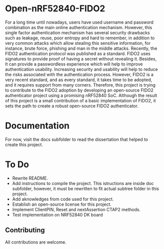# Open-nRF52840-FIDO2

For a long time until nowadays, users have used username and
password combination as the main online authentication mechanism.
However, this single factor authentication mechanism has several
security drawbacks such as leakage, reuse, poor entropy and hard to
remember, in addition to very common attacks which allow stealing
this sensitive information, for instance, brute force, phishing and man
in the middle attacks. Recently, the FIDO2 authentication protocol
was published as a standard. FIDO2 uses signatures to provide proof
of having a secret without revealing it. Besides, It can provide a
passwordless experience which will help to improve authentication
usability. Increasing security and usability will help to reduce the
risks associated with the authentication process. However, FIDO2 is a
very recent standard, and as every standard, it takes time to be
adopted, and it requires support from many corners. Therefore, this
project is trying to contribute to the FIDO2 adoption by developing
an open-source FIDO2 authenticator project using a promising
nRF52840 SoC. Although the result of this project is a small
contribution of a basic implementation of FIDO2, it sets the path to
create a robust open-source FIDO2 authenticator.

# Documentation
For now, visit the docs subfolder to read the dissertation that helped to create this project.

# To Do
- Rewrite README.
- Add instructions to compile the project. This istructions are inside doc subfolder, however, it must be rewritten to fit actual subtree folder in this project.
- Add aknowledges from code used for this project.
- Establish an open-source license for this project.
- Implement ClientPIN, Reset and nextAssertion CTAP2 methods.
- Test implementation on NRF52840 DK board

## Contributing
All contributions are welcome.
